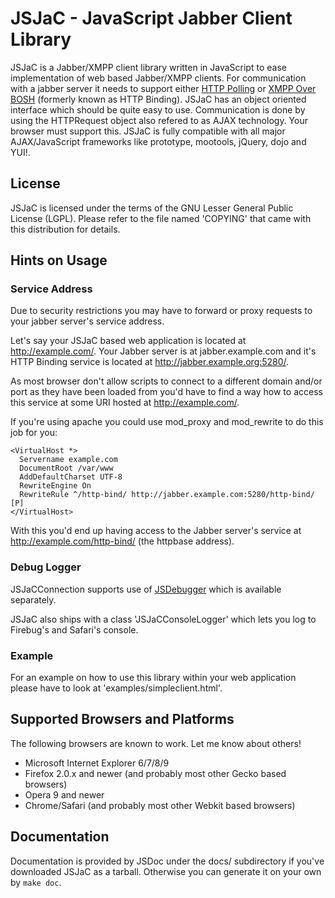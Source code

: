 JSJaC - JavaScript Jabber Client Library
========================================

JSJaC is a Jabber/XMPP client library written in JavaScript to ease
implementation of web based Jabber/XMPP clients. For communication
with a jabber server it needs to support either [HTTP Polling][1] or
[XMPP Over BOSH][2] (formerly known as HTTP Binding).
JSJaC has an object oriented interface which should be quite easy to
use.
Communication is done by using the HTTPRequest object also refered to
as AJAX technology. Your browser must support this.
JSJaC is fully compatible with all major AJAX/JavaScript frameworks
like prototype, mootools, jQuery, dojo and YUI!.

License
-------

JSJaC is licensed under the terms of the GNU Lesser General Public 
License (LGPL). Please refer to the file named 'COPYING' that came with 
this distribution for details.

Hints on Usage
--------------

### Service Address

Due to security restrictions you may have to forward or proxy requests
to your jabber server's service address.

Let's say your JSJaC based web application is located at
http://example.com/. Your Jabber server is at jabber.example.com and
it's HTTP Binding service is located at
http://jabber.example.org:5280/.

As most browser don't allow scripts to connect to a different domain
and/or port as they have been loaded from you'd have to find a way how
to access this service at some URI hosted at http://example.com/.

If you're using apache you could use mod_proxy and mod_rewrite to do
this job for you:

    <VirtualHost *>
      Servername example.com
      DocumentRoot /var/www
      AddDefaultCharset UTF-8
      RewriteEngine On
      RewriteRule ^/http-bind/ http://jabber.example.com:5280/http-bind/ [P]
    </VirtualHost>

With this you'd end up having access to the Jabber server's service at
http://example.com/http-bind/ (the httpbase address).

### Debug Logger

JSJaCConnection supports use of [JSDebugger][3] which is available
separately.

JSJaC also ships with a class 'JSJaCConsoleLogger' which lets you log to
Firebug's and Safari's console.

### Example

For an example on how to use this library within your web application
please have to look at 'examples/simpleclient.html'.

Supported Browsers and Platforms
--------------------------------

The following browsers are known to work. Let me know about others!

 * Microsoft Internet Explorer 6/7/8/9
 * Firefox 2.0.x and newer (and probably most other Gecko based browsers)
 * Opera 9 and newer
 * Chrome/Safari (and probably most other Webkit based browsers)

Documentation
-------------

Documentation is provided by JSDoc under the docs/ subdirectory if
you've downloaded JSJaC as a tarball. Otherwise you can generate it on
your own by `make doc`.

[1]: http://xmpp.org/extensions/xep-0025.html
[2]: http://xmpp.org/extensions/xep-0206.html
[3]: http://blog.jwchat.org/javascript-debug-logger/